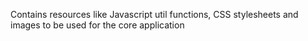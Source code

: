 Contains resources like Javascript util functions, CSS stylesheets and images to be used for the core application